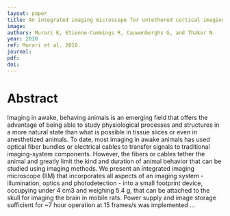 ```yaml
---
layout: paper
title: An integrated imaging microscope for untethered cortical imaging in freely-moving animals
image:
authors: Murari K, Etienne-Cummings R, Cauwenberghs G, and Thakor N.
year: 2010
ref: Murari et al. 2010.
journal:
pdf:
doi:
---
```


# Abstract
Imaging in awake, behaving animals is an emerging field that offers the advantage of being able to study physiological processes and structures in a more natural state than what is possible in tissue slices or even in anesthetized animals. To date, most imaging in awake animals has used optical fiber bundles or electrical cables to transfer signals to traditional imaging-system components. However, the fibers or cables tether the animal and greatly limit the kind and duration of animal behavior that can be studied using imaging methods. We present an integrated imaging microscope (IIM) that incorporates all aspects of an imaging system - illumination, optics and photodetection - into a small footprint device, occupying under 4 cm3 and weighing 5.4 g, that can be attached to the skull for imaging the brain in mobile rats. Power supply and image storage sufficient for ~7 hour operation at 15 frames/s was implemented …
